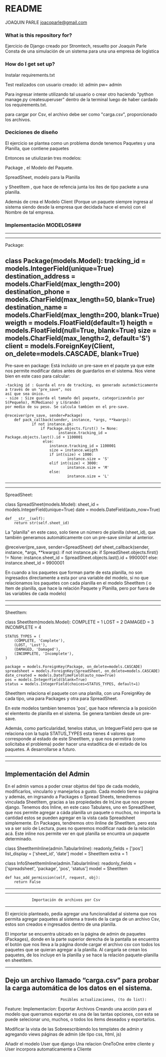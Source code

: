 # README #

JOAQUIN PARLE
joacoparle@gmail.com

### What is this repository for? ###

Ejercicio de Django creado por Stromtech, resuelto por Joaquin Parle
Consta de una simulación de un sistema para una una empresa de logística

### How do I get set up? ###

Instalar requirements.txt 

Test realizados con usuario creado: id: admin pw= admin

Para ingresar intente utilizando tal usuario o crear otro haciendo "python manage.py createsuperuser" dentro
de la terminal luego de haber cardado los requirements.txt.

para cargar por Csv, el archivo debe ser como "carga.csv", proporcionado los archivos.


### Deciciones de diseño ###

El ejercicio se plantea como un problema donde tenemos Paquetes y una Planilla, que contiene paquetes

Entonces se utiulizarán tres modelos:
	
Package , el Modelo del Paquete.

SpreadSheet, modelo para la Planilla

y SheetItem , que hace de refencia junta los ites de tipo packete a una planilla.

Además de crea el Modelo Client (Porque un paquete siempre ingresa al sistema siendo desde la empresa que decidada
hace el envío) con el Nombre de tal empresa.


### Implementación MODELOS###
------------------------------------------------------------------------------------------------------------------
------------------------------------------------------------------------------------------------------------------
Package:

class Package(models.Model):
    tracking_id = models.IntegerField(unique=True)
    destination_address = models.CharField(max_length=200)
    destination_phone = models.CharField(max_length=50, blank=True)
    destination_name = models.CharField(max_length=200, blank=True)
    weigth = models.FloatField(default=1)
    heigth = models.FloatField(null=True, blank=True)
    size = models.CharField(max_length=2, default='S')
    client = models.ForeignKey(Client, on_delete=models.CASCADE, blank=True)
-------------------------------------------------------------------------------------------------------------------
Pre-save en package:
 	Está incluido un pre-save en el paqute ya que este nos permite modificar datos antes de
	guardarlos en el sistema. Nos viene bien en este caso para calcular:

	-tacking id : Guarda el nro de tracking, es generado automácticamente a través de un "pre_save", nos
	así que sea único.
	- size : Size guarda el tamaño del paquete, categorizandolo por S(Pequeño), M(Mediano) y L(Grande)
 	por medio de su peso. Se calcula tambíen en el pre-save.

	@receiver(pre_save, sender=Package)
		def pack_callback(sender, instance, *args, **kwargs):
    			if not instance.pk:
        			if Package.objects.first() != None:
            				instance.tracking_id = Package.objects.last().id + 1100001
       				 else:
           				instance.tracking_id = 1100001
        				size = instance.weigth
        				if int(size) < 1000:
            					instance.size = 'S'
        				elif int(size) < 3000:
            					instance.size = 'M'
       					else:
            					instance.size = 'L'



-------------------------------------------------------------------------------------------------------------------
-------------------------------------------------------------------------------------------------------------------

SpreadSheet:
	
class SpreadSheet(models.Model):
    sheet_id = models.IntegerField(unique=True)
    date = models.DateField(auto_now=True)

    def __str__(self):
        return str(self.sheet_id)


La "planilla" en este caso, solo tiene un número de planilla (sheet_id), que también generamos
automáticamente con un pre-save similar al anterior.

@receiver(pre_save, sender=SpreadSheet)
def sheet_callback(sender, instance, *args, **kwargs):
    if not instance.pk:
        if SpreadSheet.objects.first() != None:
            instance.sheet_id = SpreadSheet.objects.last().id + 9900001
        else:
            instance.sheet_id = 9900001


En cuando a los paquetes que forman parte de esta planilla, no son ingresados directamente a esta por una variable del 
modelo, si no que relacionamos los paquetes con cada planilla en el modelo SheetItem ( o Item de planilla, que 
hace la relación Paquete y Planilla, pero por fuera de las variables de cada modelo)


-------------------------------------------------------------------------------------------------------------------
-------------------------------------------------------------------------------------------------------------------

SheetItem:

class SheetItem(models.Model):
    COMPLETE = 1
    LOST = 2
    DAMAGED = 3
    INCOMPLETE = 4

    STATUS_TYPES = (
        (COMPLETE, 'Complete'),
        (LOST, 'Lost'),
        (DAMAGED, 'Damaged'),
        (INCOMPLETE, 'Incomplete'),
    )

    package = models.ForeignKey(Package, on_delete=models.CASCADE)
    spreadsheet = models.ForeignKey(SpreadSheet, on_delete=models.CASCADE)
    date_created = models.DateTimeField(auto_now=True)
    pos = models.IntegerField(blank=True)
    status = models.IntegerField(choices=STATUS_TYPES, default=1)

 SheetItem relaciona el paquete con una planilla, con una ForeignKey de cada tipo, una para Packages y otra
 para SpreadSheet.

 En este modelos tambien tenemos 'pos', que hace referencia a la posición el elemtento de planilla en el sistema.
	Se genera tambíen desde un pre-save.

 Además, como particularidad, tenelos status, un InteguerField pero que se relaciona con la tupla STATUS_TYPES
 esta tienes 4 valores que corresponde al estado de este SheetItem, y que nos permitira (como solicitaba el
 problema) poder hacer una estadítica de el estado de los paquetes. A desarrollarse a futuro.

-------------------------------------------------------------------------------------------------------------------
-------------------------------------------------------------------------------------------------------------------

## Implementación del Admin ##


 En el admin vamos a poder crear objetos del tipo de cada modelo, modificarlos, vincularlo y manejarlos
 a gusto. Cada modelo tiene su página y además, en ingrsando a Packages o Spread Sheets, tenedremos vinculada
 SheetItem, gracias a las propiedades de InLine que nos provee django.
 Tenemos dos Inline, en este caso Tabulares, uno en SpreadSheet, que nos permite agregar a cáda planilla un
 paquete o muchos, no importa la cantidad estos se pueden agregar en la vista cada Spreadsheet simplemente.
 En Packages, tendremos otro iInline de SheetItem, pero esta va a ser solo de Lectura, pues no queremos modificar
nada de la relación acá. Este inline nos permite ver en qué planilla se encuntra un paquete determinado.


class SheetItemInline(admin.TabularInline):
    readonly_fields = ['pos']
    list_display = ['sheet_id', 'date']
    model = SheetItem
    extra = 1


class InfoSheetItemInline(admin.TabularInline):
    readonly_fields = ['spreadsheet', 'package', 'pos', 'status']
    model = SheetItem

    def has_add_permission(self, request, obj):
        return False


-------------------------------------------------------------------------------------------------------------------
-------------------------------------------------------------------------------------------------------------------

 				Importación de archivos por Csv

-------------------------------------------------------------------------------------------------------------------

 El ejercicio planteado, pedía agregar una funcionalidad al sistema que nos permita agregar paquetes al 
 sistema a través de la carga de un archivo Csv, estos son creados e ingresados dentro de una planilla.

 El importar se encuentra ubicado en la página de admin de paquetes (Packages), donde en la parte superior
derecha de la pantalla se encuentra el botón que nos lleva a la página donde cargar el archivo csv con todos
los paquetes que se quieran agregar a la planilla. Al cargarla se crean los paquetes, de los incluye en la planilla
y se hace la relación paquete-planilla en sheetitem.

 
-------------------------------------------------------------------------------------------------------------------
Dejo un archivo llamado “carga.csv” para probar la carga automática de los datos en el sistema.
-------------------------------------------------------------------------------------------------------------------


                             Posibles actualizaciones, (to do list):

Feature:				Implementacíon:
Exportar Archivos			Creando una acción para el modelo que querramos
					exportar es una de las tantas opciones, con esta se puede selecionar
					uno, muchos, o todos los items deseados y exportarlos.

Modificar la vista de las		Sobreescribiendo los templates de admin y agregando views
páginas de admin			(de tipo css, html, js)

Añadir el modelo User que django	Una relacion OneToOne entre cliente y User
incorpora automaticamente a Cliente
